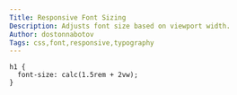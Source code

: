 ```yaml
---
Title: Responsive Font Sizing
Description: Adjusts font size based on viewport width.
Author: dostonnabotov
Tags: css,font,responsive,typography
---
```


```
h1 {
  font-size: calc(1.5rem + 2vw);
}
```
